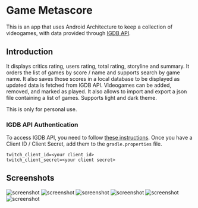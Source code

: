 Game Metascore
==============

This is an app that uses Android Architecture to keep a collection of videogames, with data provided through [IGDB API](https://api-docs.igdb.com/).

Introduction
------------

It displays critics rating, users rating, total rating, storyline and summary.
It orders the list of games by score / name and supports search by game name.
It also saves those scores in a local database to be displayed as updated data is fetched from IGDB API.
Videogames can be added, removed, and marked as played.
It also allows to import and export a json file containing a list of games.
Supports light and dark theme.

This is only for personal use.

### IGDB API Authentication

To access IGDB API, you need to follow [these instructions](https://api-docs.igdb.com/#account-creation).
Once you have a Client ID / Client Secret, add them to the `gradle.properties` file.

```
twitch_client_id=<your client id>
twitch_client_secret=<your client secret>
```

Screenshots
-----------
![screenshot](https://github.com/hgabriel84/videogames-scores/blob/main/screenshots/01.png)
![screenshot](https://github.com/hgabriel84/videogames-scores/blob/main/screenshots/02.png)
![screenshot](https://github.com/hgabriel84/videogames-scores/blob/main/screenshots/03.png)
![screenshot](https://github.com/hgabriel84/videogames-scores/blob/main/screenshots/04.png)
![screenshot](https://github.com/hgabriel84/videogames-scores/blob/main/screenshots/05.png)
![screenshot](https://github.com/hgabriel84/videogames-scores/blob/main/screenshots/06.png)
